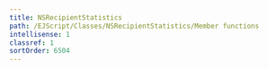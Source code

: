 ```yaml
---
title: NSRecipientStatistics
path: /EJScript/Classes/NSRecipientStatistics/Member functions
intellisense: 1
classref: 1
sortOrder: 6504
---
```





